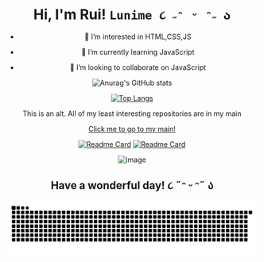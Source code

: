 <div align="center">

# Hi, I'm Rui! ```Lunime ૮ ˶ᵔ ᵕ ᵔ˶ ა```

  - 👀 I’m interested in HTML,CSS,JS

  - 🌱 I’m currently learning JavaScript

  - 💞️ I’m looking to collaborate on JavaScript

![Anurag's GitHub stats](https://github-readme-stats.vercel.app/api?username=ruihq&show_icons=true&theme=dracula)

[![Top Langs](https://github-readme-stats.vercel.app/api/top-langs/?username=ruihq&layout=compact)](https://github.com/ruinaigelreogo)

This is an alt. All of my least interesting repositories are in my main
  
  <a href="https://github.com/kawata0210">Click me to go to my main!</a>

[![Readme Card](https://github-readme-stats.vercel.app/api/pin/?username=ruihq&repo=whatismyip)](https://github.com/ruihq/whatismyip)
[![Readme Card](https://github-readme-stats.vercel.app/api/pin/?username=ruihq&repo=ruihq.github.io)](https://github.com/ruihq/ruihq.github.io)

![image](https://user-images.githubusercontent.com/120704613/208613052-af67d4ec-9b80-4fce-a9fb-12b3595f9a3f.png)

## Have a wonderful day! ૮ ˶ᵔ ᵕ ᵔ˶ ა

<a href="https://github.com/kawata0210"><img src="github-user-contribution.svg"></a>
  </div>



